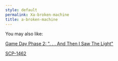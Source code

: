 ```yaml
---
style: default
permalink: Xa-broken-machine
title: a-broken-machine
---
```

You may also like:

[Game Day Phase 2: ". . . And Then I Saw The Light"](http://scp-wiki.net/gdp2-and-then-i-saw-the-light)

[SCP-1462](http://scp-wiki.net/scp-1462)
